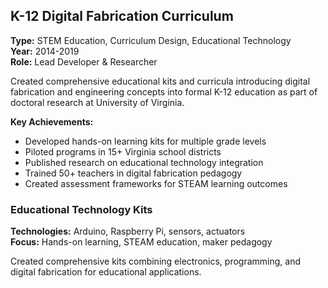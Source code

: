 ## K-12 Digital Fabrication Curriculum
**Type:** STEM Education, Curriculum Design, Educational Technology  
**Year:** 2014-2019  
**Role:** Lead Developer & Researcher

Created comprehensive educational kits and curricula introducing digital fabrication and engineering concepts into formal K-12 education as part of doctoral research at University of Virginia.

**Key Achievements:**
- Developed hands-on learning kits for multiple grade levels
- Piloted programs in 15+ Virginia school districts
- Published research on educational technology integration
- Trained 50+ teachers in digital fabrication pedagogy
- Created assessment frameworks for STEAM learning outcomes


### Educational Technology Kits
**Technologies:** Arduino, Raspberry Pi, sensors, actuators  
**Focus:** Hands-on learning, STEAM education, maker pedagogy

Created comprehensive kits combining electronics, programming, and digital fabrication for educational applications.